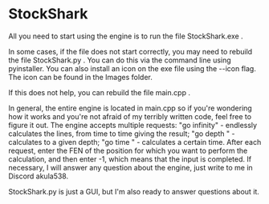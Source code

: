 # StockShark
All you need to start using the engine is to run the file StockShark.exe .

In some cases, if the file does not start correctly, you may need to rebuild the file StockShark.py . You can do this via the command line using pyinstaller. You can also install an icon on the exe file using the --icon flag. The icon can be found in the Images folder.

If this does not help, you can rebuild the file main.cpp .

In general, the entire engine is located in main.cpp so if you're wondering how it works and you're not afraid of my terribly written code, feel free to figure it out. The engine accepts multiple requests: "go infinity" - endlessly calculates the lines, from time to time giving the result; "go depth <depth>" - calculates to a given depth; "go time <min time> <max time>" - calculates a certain time. After each request, enter the FEN of the position for which you want to perform the calculation, and then enter -1, which means that the input is completed. If necessary, I will answer any question about the engine, just write to me in Discord akula538.

StockShark.py is just a GUI, but I'm also ready to answer questions about it.
